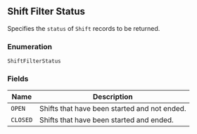## Shift Filter Status

Specifies the `status` of `Shift` records to be returned.

### Enumeration

`ShiftFilterStatus`

### Fields

| Name | Description |
|  --- | --- |
| `OPEN` | Shifts that have been started and not ended. |
| `CLOSED` | Shifts that have been started and ended. |

